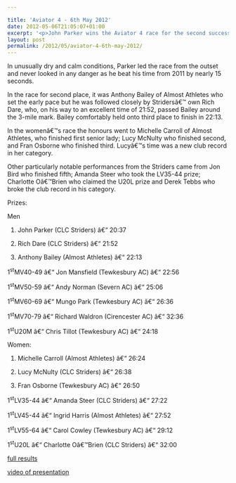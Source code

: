```yaml
---

title: 'Aviator 4 - 6th May 2012'
date: 2012-05-06T21:05:07+01:00
excerpt: '<p>John Parker wins the Aviator 4 race for the second successive year.</p>'
layout: post
permalink: /2012/05/aviator-4-6th-may-2012/
---
```

</p> 

In unusually dry and calm conditions, Parker led the race from the outset and never looked in any danger as he beat his time from 2011 by nearly 15 seconds.

In the race for second place, it was Anthony Bailey of Almost Athletes who set the early pace but he was followed closely by Stridersâ€™ own Rich Dare, who, on his way to an excellent time of 21:52, passed Bailey around the 3-mile mark. Bailey comfortably held onto third place to finish in 22:13. 

In the womenâ€™s race the honours went to Michelle Carroll of Almost Athletes, who finished first senior lady; Lucy McNulty who finished second, and Fran Osborne who finished third. Lucyâ€™s time was a new club record in her category.

Other particularly notable performances from the Striders came from Jon Bird who finished fifth; Amanda Steer who took the LV35-44 prize; Charlotte Oâ€™Brien who claimed the U20L prize and Derek Tebbs who broke the club record in his category.

Prizes:

Men

1) John Parker (CLC Striders) â€“ 20:37

2) Rich Dare (CLC Striders) â€“ 21:52

3) Anthony Bailey (Almost Athletes) â€“ 22:13 

1<sup>st</sup>MV40-49 â€“ Jon Mansfield (Tewkesbury AC) â€“ 22:56

1<sup>st</sup>MV50-59 â€“ Andy Norman (Severn AC) â€“ 25:06

1<sup>st</sup>MV60-69 â€“ Mungo Park (Tewkesbury AC) â€“ 26:36

1<sup>st</sup>MV70-79 â€“ Richard Waldron (Cirencester AC) â€“ 32:36

1<sup>st</sup>U20M â€“ Chris Tillot (Tewkesbury AC) â€“ 24:18

Women:

1) Michelle Carroll (Almost Athletes) â€“ 26:24

2) Lucy McNulty (CLC Striders) â€“ 26:38

3) Fran Osborne (Tewkesbury AC) â€“ 26:50

1<sup>st</sup>LV35-44 â€“ Amanda Steer (CLC Striders) â€“ 27:22

1<sup>st</sup>LV45-44 â€“ Ingrid Harris (Almost Athletes) â€“ 27:52

1<sup>st</sup>LV55-64 â€“ Carol Cowley (Tewkesbury AC) â€“ 29:12

1<sup>st</sup>U20L â€“ Charlotte Oâ€™Brien (CLC Striders) â€“ 32:00

<a href="http://www.clcstriders-runningclub.co.uk/images/documents/aviator4results2012.pdf" target="_blank" rel="nofollow">full results</a>

<a href="http://www.youtube.com/watch?v=hyPF1oTYeZ0" target="_blank" rel="nofollow">video of presentation</a></p>